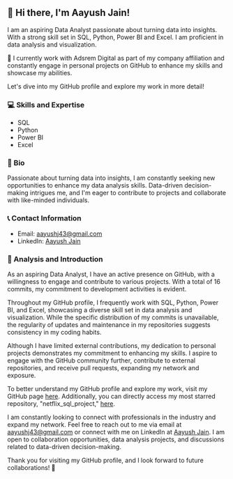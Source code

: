 ## 👋 Hi there, I'm Aayush Jain! 

I am an aspiring Data Analyst passionate about turning data into insights. With a strong skill set in SQL, Python, Power BI and Excel. I am proficient in data analysis and visualization.

💼 I currently work with Adsrem Digital as part of my company affiliation and constantly engage in personal projects on GitHub to enhance my skills and showcase my abilities. 

Let's dive into my GitHub profile and explore my work in more detail!

### 💻 Skills and Expertise
- SQL
- Python
- Power BI
- Excel

### 📜 Bio
Passionate about turning data into insights, I am constantly seeking new opportunities to enhance my data analysis skills. Data-driven decision-making intrigues me, and I'm eager to contribute to projects and collaborate with like-minded individuals.

### 📞 Contact Information
- Email: aayushj43@gmail.com
- LinkedIn: [Aayush Jain](https://www.linkedin.com/in/datawithaayush)

### 🌟 Analysis and Introduction

As an aspiring Data Analyst, I have an active presence on GitHub, with a willingness to engage and contribute to various projects. With a total of 16 commits, my commitment to development activities is evident.

Throughout my GitHub profile, I frequently work with SQL, Python, Power BI, and Excel, showcasing a diverse skill set in data analysis and visualization. While the specific distribution of my commits is unavailable, the regularity of updates and maintenance in my repositories suggests consistency in my coding habits.

Although I have limited external contributions, my dedication to personal projects demonstrates my commitment to enhancing my skills. I aspire to engage with the GitHub community further, contribute to external repositories, and receive pull requests, expanding my network and exposure.

To better understand my GitHub profile and explore my work, visit my GitHub page [here](https://github.com/DataWithAayush). Additionally, you can directly access my most starred repository, "netflix_sql_project," [here](https://github.com/DataWithAayush/netflix_sql_project).

I am constantly looking to connect with professionals in the industry and expand my network. Feel free to reach out to me via email at aayushj43@gmail.com or connect with me on LinkedIn at [Aayush Jain](https://www.linkedin.com/in/datawithaayush). I am open to collaboration opportunities, data analysis projects, and discussions related to data-driven decision-making.

Thank you for visiting my GitHub profile, and I look forward to future collaborations! 🚀
